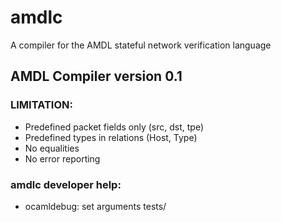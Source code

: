 # amdlc
A compiler for the AMDL stateful network verification language

## AMDL Compiler version 0.1

### LIMITATION:
* Predefined packet fields only (src, dst, tpe)
* Predefined types in relations (Host, Type)
* No equalities
* No error reporting

### amdlc developer help:
* ocamldebug:
  set arguments tests/<testfile>

